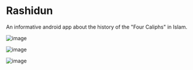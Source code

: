 # Rashidun
An informative android app about the history of the "Four Caliphs" in Islam.

![image](https://user-images.githubusercontent.com/79532873/200158402-1a8a8b1d-7390-438f-911f-facf0a7395b4.png)

![image](https://user-images.githubusercontent.com/79532873/200158417-a2e44be4-05a8-4f41-9f97-83d3b190f06e.png)

![image](https://user-images.githubusercontent.com/79532873/200158421-84537d91-6cce-48fe-99b3-d2fca9537ef9.png)
